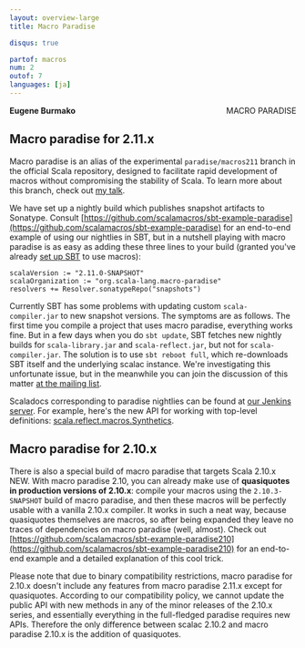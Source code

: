 ```yaml
---
layout: overview-large
title: Macro Paradise

disqus: true

partof: macros
num: 2
outof: 7
languages: [ja]
---
```

<span class="label important" style="float: right;">MACRO PARADISE</span>

**Eugene Burmako**

## Macro paradise for 2.11.x

Macro paradise is an alias of the experimental `paradise/macros211` branch in the official Scala repository, designed to facilitate rapid development of macros without compromising the stability of Scala. To learn more about this branch, check out [my talk](http://scalamacros.org/news/2012/12/18/macro-paradise.html).

We have set up a nightly build which publishes snapshot artifacts to Sonatype. Consult [https://github.com/scalamacros/sbt-example-paradise](https://github.com/scalamacros/sbt-example-paradise) for an end-to-end example of using our nightlies in SBT, but in a nutshell playing with macro paradise is as easy as adding these three lines to your build (granted you've already [set up SBT](/overviews/macros/overview.html#using_macros_with_maven_or_sbt) to use macros):

    scalaVersion := "2.11.0-SNAPSHOT"
    scalaOrganization := "org.scala-lang.macro-paradise"
    resolvers += Resolver.sonatypeRepo("snapshots")

Currently SBT has some problems with updating custom `scala-compiler.jar` to new snapshot versions. The symptoms are as follows. The first time
you compile a project that uses macro paradise, everything works fine. But in a few days when you do `sbt update`, SBT fetches new nightly
builds for `scala-library.jar` and `scala-reflect.jar`, but not for `scala-compiler.jar`. The solution is to use `sbt reboot full`, which
re-downloads SBT itself and the underlying scalac instance. We're investigating this unfortunate issue, but in the meanwhile you can join the discussion of this matter [at the mailing list](https://groups.google.com/forum/?fromgroups=#!topic/simple-build-tool/UalhhX4lKmw/discussion).

Scaladocs corresponding to paradise nightlies can be found at [our Jenkins server](https://scala-webapps.epfl.ch/jenkins/view/misc/job/macro-paradise211-nightly-main/ws/dists/latest/doc/scala-devel-docs/api/index.html). For example, here's the new API for working with top-level definitions: [scala.reflect.macros.Synthetics](https://scala-webapps.epfl.ch/jenkins/view/misc/job/macro-paradise211-nightly-main/ws/dists/latest/doc/scala-devel-docs/api/index.html#scala.reflect.macros.Synthetics).

## Macro paradise for 2.10.x

There is also a special build of macro paradise that targets Scala 2.10.x <span class="label success">NEW</span>. With macro paradise 2.10, you can already make use of **quasiquotes in production versions of 2.10.x**: compile your macros using the `2.10.3-SNAPSHOT` build of macro paradise, and then these macros will be perfectly usable with a vanilla 2.10.x compiler. It works in such a neat way, because quasiquotes themselves are macros, so after being expanded they leave no traces of dependencies on macro paradise (well, almost). Check out [https://github.com/scalamacros/sbt-example-paradise210](https://github.com/scalamacros/sbt-example-paradise210) for an end-to-end example and a detailed explanation of this cool trick.

Please note that due to binary compatibility restrictions, macro paradise for 2.10.x doesn't include any features from macro paradise 2.11.x except for quasiquotes. According to our compatibility policy, we cannot update the public API with new methods in any of the minor releases of the 2.10.x series, and essentially everything in the full-fledged paradise requires new APIs. Therefore the only difference between scalac 2.10.2 and macro paradise 2.10.x is the addition of quasiquotes.